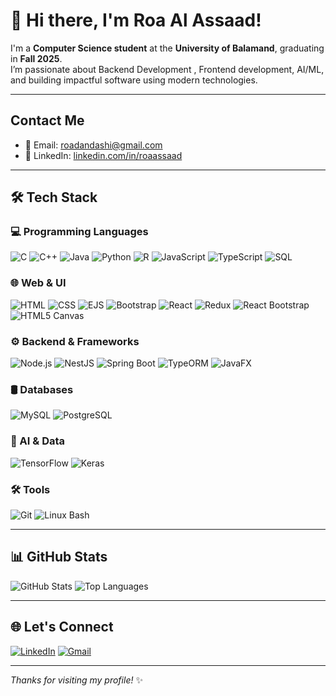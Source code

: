 # 👋 Hi there, I'm Roa Al Assaad!

I'm a **Computer Science student** at the **University of Balamand**, graduating in **Fall 2025**.  
I’m passionate about Backend Development , Frontend development, AI/ML, and building impactful software using modern technologies.

---

## Contact Me

  - 📧 Email: [roadandashi@gmail.com](mailto:roadandashi@gmail.com)  
  - 💼 LinkedIn: [linkedin.com/in/roaassaad](https://www.linkedin.com/in/roaassaad/)

---

## 🛠️ Tech Stack

### 💻 Programming Languages
![C](https://img.shields.io/badge/C-00599C?style=for-the-badge&logo=c&logoColor=white)
![C++](https://img.shields.io/badge/C++-00599C?style=for-the-badge&logo=c%2B%2B&logoColor=white)
![Java](https://img.shields.io/badge/Java-ED8B00?style=for-the-badge&logo=java&logoColor=white)
![Python](https://img.shields.io/badge/Python-3776AB?style=for-the-badge&logo=python&logoColor=white)
![R](https://img.shields.io/badge/R-276DC3?style=for-the-badge&logo=r&logoColor=white)
![JavaScript](https://img.shields.io/badge/JavaScript-F7DF1E?style=for-the-badge&logo=javascript&logoColor=black)
![TypeScript](https://img.shields.io/badge/TypeScript-3178C6?style=for-the-badge&logo=typescript&logoColor=white)
![SQL](https://img.shields.io/badge/SQL-003B57?style=for-the-badge&logo=sqlite&logoColor=white)

### 🌐 Web & UI
![HTML](https://img.shields.io/badge/HTML5-E34F26?style=for-the-badge&logo=html5&logoColor=white)
![CSS](https://img.shields.io/badge/CSS3-1572B6?style=for-the-badge&logo=css3&logoColor=white)
![EJS](https://img.shields.io/badge/EJS-000000?style=for-the-badge&logo=ejs&logoColor=white)
![Bootstrap](https://img.shields.io/badge/Bootstrap-7952B3?style=for-the-badge&logo=bootstrap&logoColor=white)
![React](https://img.shields.io/badge/React-20232A?style=for-the-badge&logo=react&logoColor=61DAFB)
![Redux](https://img.shields.io/badge/Redux-764ABC?style=for-the-badge&logo=redux&logoColor=white)
![React Bootstrap](https://img.shields.io/badge/React_Bootstrap-563D7C?style=for-the-badge&logo=bootstrap&logoColor=white)
![HTML5 Canvas](https://img.shields.io/badge/HTML5_Canvas-ffa500?style=for-the-badge&logo=canvas&logoColor=white)

### ⚙️ Backend & Frameworks
![Node.js](https://img.shields.io/badge/Node.js-339933?style=for-the-badge&logo=node.js&logoColor=white)
![NestJS](https://img.shields.io/badge/NestJS-E0234E?style=for-the-badge&logo=nestjs&logoColor=white)
![Spring Boot](https://img.shields.io/badge/Spring_Boot-6DB33F?style=for-the-badge&logo=spring-boot&logoColor=white)
![TypeORM](https://img.shields.io/badge/TypeORM-262626?style=for-the-badge&logo=typeorm&logoColor=white)
![JavaFX](https://img.shields.io/badge/JavaFX-007396?style=for-the-badge&logo=oracle&logoColor=white)

### 🛢️ Databases
![MySQL](https://img.shields.io/badge/MySQL-00758F?style=for-the-badge&logo=mysql&logoColor=white)
![PostgreSQL](https://img.shields.io/badge/PostgreSQL-336791?style=for-the-badge&logo=postgresql&logoColor=white)

### 🧠 AI & Data
![TensorFlow](https://img.shields.io/badge/TensorFlow-FF6F00?style=for-the-badge&logo=tensorflow&logoColor=white)
![Keras](https://img.shields.io/badge/Keras-D00000?style=for-the-badge&logo=keras&logoColor=white)

### 🛠 Tools
![Git](https://img.shields.io/badge/Git-F05032?style=for-the-badge&logo=git&logoColor=white)
![Linux Bash](https://img.shields.io/badge/Bash-4EAA25?style=for-the-badge&logo=gnubash&logoColor=white)

---

## 📊 GitHub Stats

![GitHub Stats](https://github-readme-stats.vercel.app/api?username=RoaAssaad&show_icons=true&theme=radical)
![Top Languages](https://github-readme-stats.vercel.app/api/top-langs/?username=RoaAssaad&layout=compact&theme=radical)

---

## 🌐 Let's Connect

[![LinkedIn](https://img.shields.io/badge/LinkedIn-blue?style=for-the-badge&logo=linkedin&logoColor=white)](https://www.linkedin.com/in/roaassaad/)
[![Gmail](https://img.shields.io/badge/Gmail-D14836?style=for-the-badge&logo=gmail&logoColor=white)](mailto:roadandashi@gmail.com)

---

_Thanks for visiting my profile!_ ✨
